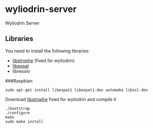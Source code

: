 wyliodrin-server
================

Wyliodrin Server


Libraries
--------
You need to install the following libraries:
* [libstrophe](http://strophe.im/libstrophe/) (fixed for wyliodrin)
* [libexpat](http://expat.sourceforge.net/)
* libresolv

###Raspbian

    sudo apt-get install libexpat1 libexpat1-dev automake libssl-dev

Download [libstrophe](https://github.com/alexandruradovici/wyliodrin-libstrophe) fixed for wyliodrin and compile it
    
    ./bootstrap
    ./configure
    make
    sudo make install


    


